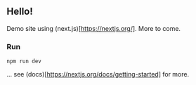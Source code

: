 ## Hello!

Demo site using (next.js)[https://nextjs.org/]. More to come.

### Run

`npm run dev`

... see (docs)[https://nextjs.org/docs/getting-started] for more.
